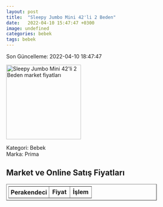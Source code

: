 ```yaml
---
layout: post
title:  "Sleepy Jumbo Mini 42'li 2 Beden"
date:   2022-04-10 15:47:47 +0300
image: undefined
categories: bebek
tags: bebek
---
```


Son Güncelleme: 2022-04-10 18:47:47

<img src="undefined" width="200" alt="Sleepy Jumbo Mini 42'li 2 Beden market fiyatları" />

Kategori: Bebek
<br />
Marka: Prima

<h2>Market ve Online Satış Fiyatları</h2>

<table border="1" style="padding: 5px;width:80%;">
  <tr>
    <td style="padding: 5px;"><strong>Perakendeci</strong></td>
    <td><strong>Fiyat</strong></td>
    <td><strong>İşlem</strong></td>
  </tr>
  
</table>
